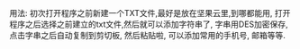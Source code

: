 
用法: 初次打开程序之前新建一个TXT文件,最好是放在坚果云里,到哪都能用, 打开程序之后选择之前建立的txt文件,然后就可以添加字符串了, 字串用DES加密保存, 点击字串之后自动复制到剪切板, 然后粘贴啦, 可以添加常用的手机号, 邮箱等等.

